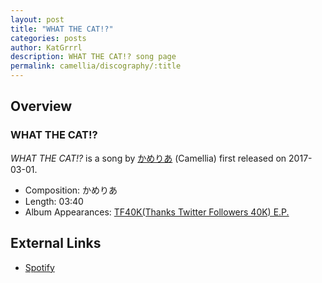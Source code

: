 ```yaml
---
layout: post
title: "WHAT THE CAT!?"
categories: posts
author: KatGrrrl
description: WHAT THE CAT!? song page
permalink: camellia/discography/:title
---
```


## Overview

### WHAT THE CAT!?

*WHAT THE CAT!?* is a song by [かめりあ](/camellia) (Camellia) first released on 2017-03-01.

* Composition: かめりあ
* Length: 03:40
* Album Appearances: [TF40K(Thanks Twitter Followers 40K) E.P.](<{% link postsInclude/_posts/camellia/albums/TF40KEP/2023-12-20-TF40KEP.md %}>)

## External Links

* [Spotify](https://open.spotify.com/track/6QvRMmzmNooeoJzigWH0jL?si=f0ae4cbdf1fe4780)
